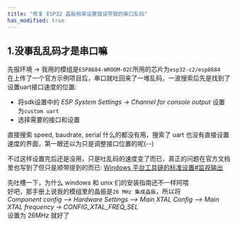 ```yaml
---
title: "修复 ESP32 晶振频率设置错误导致的串口乱码"
has_modified: true
---
```


## 1.没事乱乱码才是串口嘛

先报环境 -> 我用的模组是`ESP8684-WROOM-02C`所用的芯片为`esp32-c2/esp8684`\
在上传了一个官方示例项目后，串口就吐回来了一堆乱码，一波搜索后先是找到了设置uart接口速度的位置:

- 将sdk设置中的 *ESP System Settings -> Channel for console output* 设置为`custom uart`
- 选择需要的接口和设置

直接搜索 speed, baudrate, serial 什么的都没有用，搜索了 uart 也没有直接设置速度的界面，第一眼还以为只是调整接口位置的呢(--)

不过这样设置完后还是没用，只是吐乱码的速度变了而已，真正的问题在官方文档里也写到了但只是顺带提到的而已: [Windows 平台工具链的标准设置#监视输出](https://docs.espressif.com/projects/esp-idf/zh_CN/release-v5.0/esp32c2/get-started/windows-setup.html#id17)

先吐槽一下，为什么 windows 和 unix 们的安装指南还不一样阿喂\
好吧，那手册上说我的模组里的晶振是`26 MHz 集成晶振`，所以将\
*Component config –> Hardware Settings –> Main XTAL Config –> Main XTAL frequency -> CONFIG_XTAL_FREQ_SEL*\
设置为 26MHz 就好了
